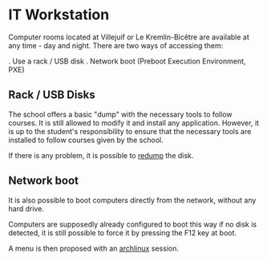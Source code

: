 # IT Workstation

Computer rooms located at Villejuif or Le Kremlin-Bicêtre are available at any time - day and night. There are two ways of accessing them:

. Use a rack / USB disk
. Network boot (Preboot Execution Environment, PXE)

## Rack / USB Disks

The school offers a basic "dump" with the necessary tools to follow courses. It is still allowed to modify it and install any application. However, it is up to the student's responsibility to ensure that the necessary tools are installed to follow courses given by the school.

If there is any problem, it is possible to [redump](redump.md) the disk.

## Network boot

It is also possible to boot computers directly from the network, without any hard drive.

Computers are supposedly already configured to boot this way if no disk is detected, it is still possible to force it by pressing the F12 key at boot.

A menu is then proposed with an [archlinux](archlinux_netboot.md) session.
